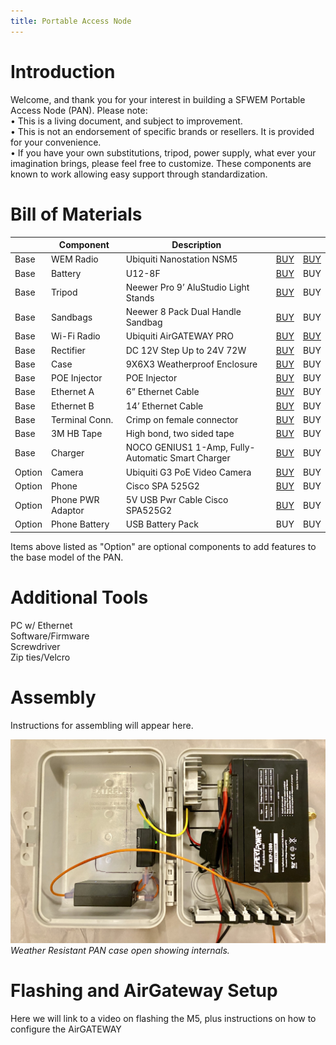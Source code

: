```yaml
---
title: Portable Access Node
---
```

# Introduction
Welcome, and thank you for your interest in building a SFWEM Portable Access Node (PAN). Please note:<br>
•	This is a living document, and subject to improvement.<br>
•	This is not an endorsement of specific brands or resellers. It is provided for your convenience.<br>
•	If you have your own substitutions, tripod, power supply, what ever your imagination brings, please feel free to customize. These components are known to work allowing easy support through standardization.<br>

# Bill of Materials

|        | Component | Description |     |     |
| ------ | --------- | ----------- | --- | --- |
| Base   | WEM Radio| Ubiquiti Nanostation NSM5 |[BUY](https://www.amazon.com/dp/B00HXT8KJ4?ref=ppx_pop_mob_ap_share)|[BUY](https://www.balticnetworks.com/manufacturers/ubiquiti/ubiquiti-nanostation-m5-airmax-us-ca)|BUY|
| Base   | Battery | U12-8F | [BUY](https://www.amazon.com/APC-Battery-Replacement-BE650G1-RBC17/dp/B0002QLDLC/ref=ac_session_sims_23_2/139-1729255-5161352?_encoding=UTF8&pd_rd_i=B0002QLDLC&pd_rd_r=bbc8bd7b-29ce-418a-bc0e-0a2eabab45bb&pd_rd_w=0NRNf&pd_rd_wg=KKqOX&pf_rd_p=77a86a8c-20b5-42ee-b876-2528db9dcaf2&pf_rd_r=PWAH6TQWMP7FHSVA3X6P&psc=1&refRID=PWAH6TQWMP7FHSVA3X6P) |BUY|BUY|
| Base   | Tripod | Neewer Pro 9’ AluStudio Light Stands |[BUY](https://www.amazon.com/dp/B00UWDD0AW/ref=cm_sw_r_cp_api_i_FZnpEb2Q2FSBQ)|BUY|BUY|
| Base   | Sandbags | Neewer 8 Pack Dual Handle Sandbag |[BUY](https://www.amazon.com/gp/product/B01HM8KS72/ref=ppx_yo_dt_b_asin_title_o03_s00?ie=UTF8&psc=1)|BUY|BUY|
| Base   | Wi-Fi Radio | Ubiquiti AirGATEWAY PRO      |[BUY](https://www.amazon.com/dp/B017B00ZCO/ref=cm_sw_r_cp_api_i_PXnpEb9NNP43R)|[BUY](https://www.adorama.com/ubagproins.html?gclid=EAIaIQobChMIgJjb9t6C6AIVF9tkCh0EqgVQEAkYAiABEgIcbPD_BwE&utm_source=adl-gbase)| BUY |
| Base   | Rectifier | DC 12V Step Up to 24V 72W     |[BUY](https://www.amazon.com/dp/B07XBWHR56?ref=ppx_pop_mob_ap_share) | BUY | BUY |
| Base   | Case | 9X6X3 Weatherproof Enclosure      |[BUY](https://www.amazon.com/dp/B07FY224LW/ref=cm_sw_r_cp_api_i_DVnpEbDAZEAK8) | BUY | BUY |
| Base   | POE Injector |  POE Injector     |[BUY](https://www.amazon.com/dp/B005HIS408/ref=cm_sw_r_cp_api_i_20npEb9STFQNE)| BUY | BUY |
| Base   | Ethernet A | 6” Ethernet Cable     |[BUY](https://www.monoprice.com/product?p_id=29474)| BUY | BUY |
| Base   | Ethernet B | 14’ Ethernet Cable     |[BUY](https://www.monoprice.com/product?p_id=29474)| BUY | BUY |
| Base   | Terminal Conn. | Crimp on female connector    |[BUY](https://www.acehardware.com/departments/lighting-and-electrical/boxes-fittings-and-conduit/lugs/33648) | BUY | BUY |
| Base   | 3M HB Tape | High bond, two sided tape     |[BUY](https://www.acehardware.com/departments/home-and-decor/office-supplies/tape/9039587) | BUY | BUY |
| Base   | Charger | NOCO GENIUS1 1-Amp, Fully-Automatic Smart Charger |[BUY](https://www.amazon.com/NOCO-GENIUS1-Fully-Automatic-Temperature-Compensation/dp/B07W46BX31/ref=sr_1_3?keywords=NOCO+GENIUS1+1-Amp+Fully-Automatic+Charger&qid=1583393690&sr=8-3) | BUY |
| Option | Camera | Ubiquiti G3 PoE Video Camera     |[BUY](https://www.amazon.com/dp/B07D6MHK7S/ref=cm_sw_r_cp_api_i_71npEbRFM2MP3)| BUY | BUY |
| Option | Phone | Cisco SPA 525G2    |[BUY](https://www.tritondatacomonline.com/products/cisco-spa-525g2-wireless-small-business-ip-phone-spa525g2?variant=3775636868&utm_medium=cpc&utm_source=google&utm_campaign=Google%20Shopping&gclid=EAIaIQobChMIjfORiLfU5wIVE7vsCh194gP4EAQYASABEgIYN_D_BwE)| BUY | BUY |
| Option | Phone PWR Adaptor | 5V USB Pwr Cable Cisco SPA525G2 |[BUY](https://www.amazon.com/MyVolts-Power-Cable-Compatible-SPA525G2/dp/B00GC0T3LE) | BUY | BUY |
| Option | Phone Battery | USB Battery Pack    | BUY | BUY | BUY |

Items above listed as "Option" are optional components to add features to the base model of the PAN.


# Additional Tools

PC w/ Ethernet<BR>
Software/Firmware<BR>
Screwdriver<BR>
Zip ties/Velcro<BR>


# Assembly

Instructions for assembling will appear here.<BR>

![screenshot](PAN_v01.jpg)<BR>
*Weather Resistant PAN case open showing internals.*

# Flashing and AirGateway Setup

Here we will link to a video on flashing the M5, plus instructions on how to configure the AirGATEWAY

